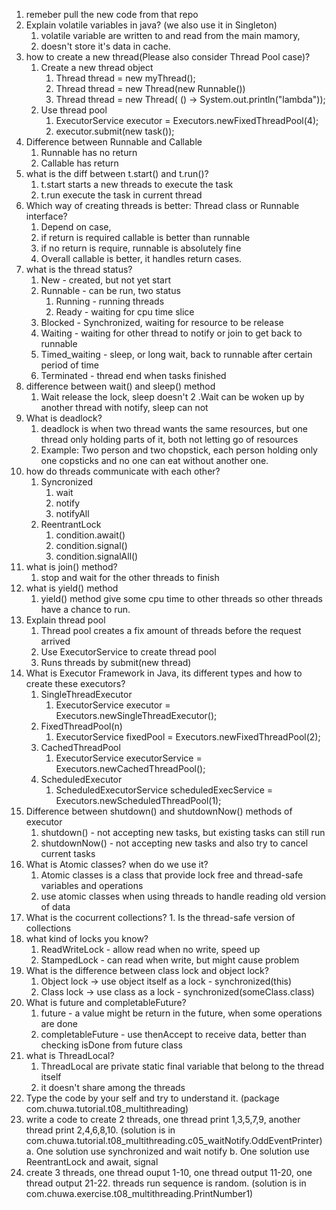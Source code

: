 1.  remeber pull the new code from that repo
2.  Explain volatile variables in java? (we also use it in Singleton)
	1. volatile variable are written to and read from the main mamory, 
	2. doesn't store it's data in cache.
3.  how to create a new thread(Please also consider Thread Pool case)?
	1. Create a new thread object
		1. Thread thread = new myThread();
		2. Thread thread = new Thread(new Runnable())
		3. Thread thread = new Thread( () ->  System.out.println("lambda"));
	2. Use thread pool
		1. ExecutorService executor = Executors.newFixedThreadPool(4);
		2. executor.submit(new task());
4.  Difference between Runnable and Callable
	1. Runnable has no return
	2. Callable has return
5.  what is the diff between t.start() and t.run()?
	1. t.start starts a new threads to execute the task
	2. t.run execute the task in current thread
6.  Which way of creating threads is better: Thread class or Runnable interface?
	1. Depend on case,
	2. if return is required callable is better than runnable
	3. if no return is require, runnable is absolutely fine
	4. Overall callable is better, it handles return cases.
7. what is the thread status?
	1. New - created, but not yet start
	2. Runnable - can be run, two status
		1. Running - running threads
		2. Ready - waiting for cpu time slice
	3. Blocked - Synchronized, waiting for resource to be release
	4. Waiting - waiting for other thread to notify or join to get back to runnable
	5. Timed_waiting - sleep, or long wait, back to runnable after certain period of time
	6. Terminated - thread end when tasks finished
8.  difference between wait() and sleep() method
	1. Wait release the lock, sleep doesn't
	2 .Wait can be woken up by another thread with notify, sleep can not  
9.  What is deadlock?
	1. deadlock is when two thread wants the same resources, but one thread only holding parts of it, both not letting go of resources
	2. Example: Two person and two chopstick, each person holding only one copsticks and no one can eat without another one.
10. how do threads communicate with each other?
	1. Syncronized 
		1. wait
		2. notify
		3. notifyAll
	2. ReentrantLock
		1. condition.await()
		2. condition.signal()
		3. condition.signalAll()
11. what is join() method?
	1. stop and wait for the other threads to finish
12. what is yield() method
	1. yield() method give some cpu time to other threads so other threads have a chance to run.
13. Explain thread pool
	1. Thread pool creates a fix amount of threads before the request arrived
	2. Use ExecutorService to create thread pool
	3. Runs threads by submit(new thread)
14. What is Executor Framework in Java, its different types and how to create these executors?
	1. SingleThreadExecutor 
		1. ExecutorService executor = Executors.newSingleThreadExecutor();
	2. FixedThreadPool(n)
		1. ExecutorService fixedPool = Executors.newFixedThreadPool(2);
	3. CachedThreadPool
		1. ExecutorService executorService = Executors.newCachedThreadPool();
	4. ScheduledExecutor
		1. ScheduledExecutorService scheduledExecService = Executors.newScheduledThreadPool(1);
15. Difference between shutdown() and shutdownNow() methods of executor
	1. shutdown() - not accepting new tasks, but existing tasks can still run
	2. shutdownNow() - not accepting new tasks and also try to cancel current tasks
16. What is Atomic classes? when do we use it?
	1. Atomic classes is a class that provide lock free and thread-safe variables and operations 
	2. use atomic classes when using threads to handle reading old version of data
17.  What is the cocurrent collections?
	1. Is the thread-safe version of collections
18. what kind of locks you know? 
	1. ReadWriteLock - allow read when no write, speed up 
	2. StampedLock - can read when write, but might cause problem
19. What is the difference between class lock and object lock?
	1. Object lock -> use object itself as a lock - synchronized(this)
	2. Class lock -> use class as a lock - synchronized(someClass.class)
20. What is future and completableFuture?
	1. future - a value might be return in the future, when some operations are done
	2. completableFuture  -  use thenAccept to receive data, better than checking isDone from future class
21. what is ThreadLocal?
	1. ThreadLocal are private static final variable that belong to the thread itself
	2. it doesn't share among the threads
22. Type the code by your self and try to understand it. (package com.chuwa.tutorial.t08_multithreading)
23. write a code to create 2 threads, one thread print 1,3,5,7,9, another thread print 2,4,6,8,10. (solution is in com.chuwa.tutorial.t08_multithreading.c05_waitNotify.OddEventPrinter)
a. One solution use synchronized and wait notify 
b. One solution use ReentrantLock and await, signal
24. create 3 threads, one thread ouput 1-10, one thread output 11-20, one thread output 21-22. threads run sequence is random. (solution is in com.chuwa.exercise.t08_multithreading.PrintNumber1)